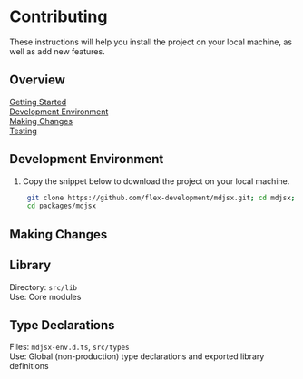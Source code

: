 # Contributing

These instructions will help you install the project on your local machine, as
well as add new features.

## Overview

[Getting Started](../../../docs/CONTRIBUTING.md)  
[Development Environment](#development-environment)  
[Making Changes](#making-changes)  
[Testing](../../../docs/CONTRIBUTING.md#testing)

## Development Environment

1. Copy the snippet below to download the project on your local machine.

   ```zsh
    git clone https://github.com/flex-development/mdjsx.git; cd mdjsx; yarn
    cd packages/mdjsx
   ```

## Making Changes

## Library

Directory: `src/lib`  
Use: Core modules

## Type Declarations

Files: `mdjsx-env.d.ts`, `src/types`  
Use: Global (non-production) type declarations and exported library definitions

[1]: https://github.com/mdx-js/mdx/tree/main/packages/mdx
[2]: https://github.com/datavis-tech/buble-jsx-only
